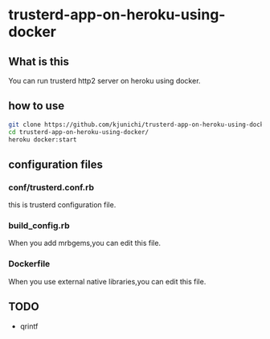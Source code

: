 # trusterd-app-on-heroku-using-docker

## What is this

You can run trusterd http2 server on heroku using docker.

## how to use

```bash
git clone https://github.com/kjunichi/trusterd-app-on-heroku-using-docker.git
cd trusterd-app-on-heroku-using-docker/
heroku docker:start
```

## configuration files

### conf/trusterd.conf.rb

this is trusterd configuration file.

### build_config.rb

When you add mrbgems,you can edit this file.

### Dockerfile

When you use external native libraries,you can edit this file.

## TODO

- qrintf
